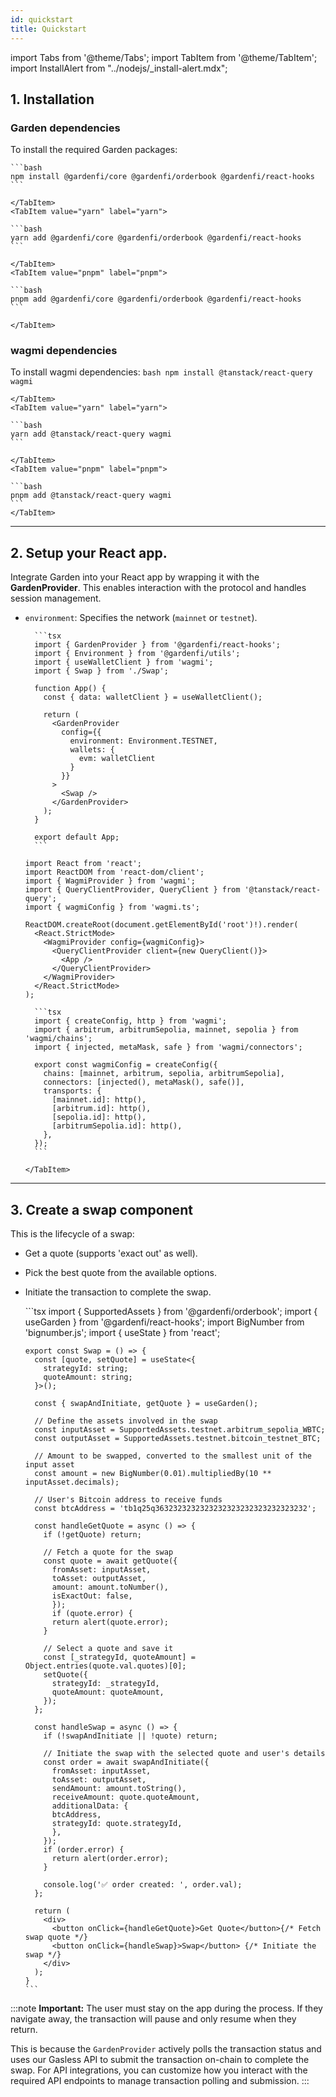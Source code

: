 ```yaml
---
id: quickstart
title: Quickstart
---
```


import Tabs from '@theme/Tabs';
import TabItem from '@theme/TabItem';
import InstallAlert from "../nodejs/\_install-alert.mdx";

## 1. Installation

<InstallAlert/>

### Garden dependencies

To install the required Garden packages:
<Tabs>
<TabItem value="npm" label="npm">

    ```bash
    npm install @gardenfi/core @gardenfi/orderbook @gardenfi/react-hooks
    ```

    </TabItem>
    <TabItem value="yarn" label="yarn">

    ```bash
    yarn add @gardenfi/core @gardenfi/orderbook @gardenfi/react-hooks
    ```

    </TabItem>
    <TabItem value="pnpm" label="pnpm">

    ```bash
    pnpm add @gardenfi/core @gardenfi/orderbook @gardenfi/react-hooks
    ```

    </TabItem>

</Tabs>

### wagmi dependencies

To install wagmi dependencies:
<Tabs>
<TabItem value="npm" label="npm">
    ```bash
      npm install @tanstack/react-query wagmi
    ```

    </TabItem>
    <TabItem value="yarn" label="yarn">

    ```bash
    yarn add @tanstack/react-query wagmi
    ```

    </TabItem>
    <TabItem value="pnpm" label="pnpm">

    ```bash
    pnpm add @tanstack/react-query wagmi
    ```
    </TabItem>

</Tabs>

---

## 2. Setup your React app.

Integrate Garden into your React app by wrapping it with the **GardenProvider**. This enables interaction with the protocol and handles session management.

- `environment`: Specifies the network (`mainnet` or `testnet`).
  <Tabs>
  <TabItem value="app.tsx" label="app.tsx" default>

        ```tsx
        import { GardenProvider } from '@gardenfi/react-hooks';
        import { Environment } from '@gardenfi/utils';
        import { useWalletClient } from 'wagmi';
        import { Swap } from './Swap';

        function App() {
          const { data: walletClient } = useWalletClient();

          return (
            <GardenProvider
              config={{
                environment: Environment.TESTNET,
                wallets: {
                  evm: walletClient
                }
              }}
            >
              <Swap />
            </GardenProvider>
          );
        }

        export default App;
        ```

    </TabItem>
  <TabItem value="main.tsx" label="main.tsx">

  ```tsx
  import React from 'react';
  import ReactDOM from 'react-dom/client';
  import { WagmiProvider } from 'wagmi';
  import { QueryClientProvider, QueryClient } from '@tanstack/react-query';
  import { wagmiConfig } from 'wagmi.ts';

  ReactDOM.createRoot(document.getElementById('root')!).render(
    <React.StrictMode>
      <WagmiProvider config={wagmiConfig}>
        <QueryClientProvider client={new QueryClient()}>
          <App />
        </QueryClientProvider>
      </WagmiProvider>
    </React.StrictMode>
  );
  ```

    </TabItem>

    <TabItem value="wagmi.ts" label="wagmi.ts">

        ```tsx
        import { createConfig, http } from 'wagmi';
        import { arbitrum, arbitrumSepolia, mainnet, sepolia } from 'wagmi/chains';
        import { injected, metaMask, safe } from 'wagmi/connectors';

        export const wagmiConfig = createConfig({
          chains: [mainnet, arbitrum, sepolia, arbitrumSepolia],
          connectors: [injected(), metaMask(), safe()],
          transports: {
            [mainnet.id]: http(),
            [arbitrum.id]: http(),
            [sepolia.id]: http(),
            [arbitrumSepolia.id]: http(),
          },
        });
        ```

      </TabItem>

  </Tabs>

---

## 3. Create a swap component

This is the lifecycle of a swap:

- Get a quote (supports 'exact out' as well).
- Pick the best quote from the available options.
- Initiate the transaction to complete the swap.

  <Tabs>
    <TabItem value="swap.tsx" label="Swap.tsx" default>
      ```tsx
      import { SupportedAssets } from '@gardenfi/orderbook';
      import { useGarden } from '@gardenfi/react-hooks';
      import BigNumber from 'bignumber.js';
      import { useState } from 'react';

      export const Swap = () => {
        const [quote, setQuote] = useState<{
          strategyId: string;
          quoteAmount: string;
        }>();

        const { swapAndInitiate, getQuote } = useGarden();

        // Define the assets involved in the swap
        const inputAsset = SupportedAssets.testnet.arbitrum_sepolia_WBTC;
        const outputAsset = SupportedAssets.testnet.bitcoin_testnet_BTC;

        // Amount to be swapped, converted to the smallest unit of the input asset
        const amount = new BigNumber(0.01).multipliedBy(10 ** inputAsset.decimals);

        // User's Bitcoin address to receive funds
        const btcAddress = 'tb1q25q3632323232323232323232323232323232';

        const handleGetQuote = async () => {
          if (!getQuote) return;

          // Fetch a quote for the swap
          const quote = await getQuote({
            fromAsset: inputAsset,
            toAsset: outputAsset,
            amount: amount.toNumber(),
            isExactOut: false,
            });
            if (quote.error) {
            return alert(quote.error);
          }

          // Select a quote and save it
          const [_strategyId, quoteAmount] = Object.entries(quote.val.quotes)[0];
          setQuote({
            strategyId: _strategyId,
            quoteAmount: quoteAmount,
          });
        };

        const handleSwap = async () => {
          if (!swapAndInitiate || !quote) return;

          // Initiate the swap with the selected quote and user's details
          const order = await swapAndInitiate({
            fromAsset: inputAsset,
            toAsset: outputAsset,
            sendAmount: amount.toString(),
            receiveAmount: quote.quoteAmount,
            additionalData: {
            btcAddress,
            strategyId: quote.strategyId,
            },
          });
          if (order.error) {
            return alert(order.error);
          }

          console.log('✅ order created: ', order.val);
        };

        return (
          <div>
            <button onClick={handleGetQuote}>Get Quote</button>{/* Fetch swap quote */}
            <button onClick={handleSwap}>Swap</button> {/* Initiate the swap */}
          </div>
        );
      }
      ```

    </TabItem>

  </Tabs>

:::note
**Important:** The user must stay on the app during the process. If they navigate away, the transaction will pause and only resume when they return.

This is because the `GardenProvider` actively polls the transaction status and uses our Gasless API to submit the transaction on-chain to complete the swap. For API integrations, you can customize how you interact with the required API endpoints to manage transaction polling and submission.
:::
